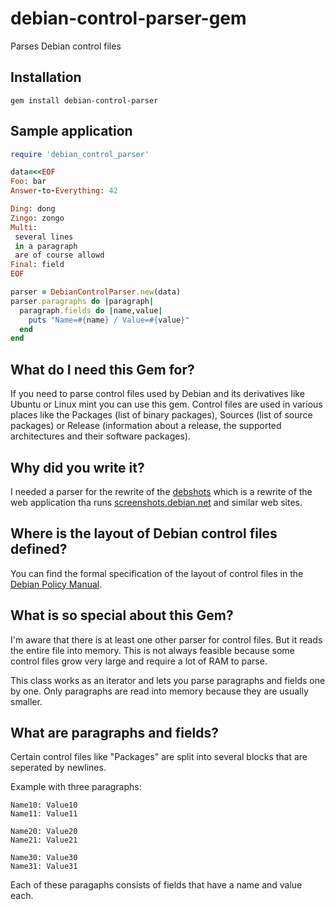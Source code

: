 debian-control-parser-gem
=========================

Parses Debian control files

Installation
------------
	gem install debian-control-parser

Sample application
------------------
```ruby
require 'debian_control_parser'

data=<<EOF
Foo: bar
Answer-to-Everything: 42

Ding: dong
Zingo: zongo
Multi:
 several lines
 in a paragraph
 are of course allowd
Final: field
EOF

parser = DebianControlParser.new(data)
parser.paragraphs do |paragraph|
  paragraph.fields do |name,value|
    puts "Name=#{name} / Value=#{value}"
  end
end

```

What do I need this Gem for?
----------------------------
If you need to parse control files used by Debian and its derivatives like
Ubuntu or Linux mint you can use this gem. Control files are used in various
places like the Packages (list of binary packages), Sources (list of source
packages) or Release (information about a release, the supported architectures
and their software packages).

Why did you write it?
---------------------
I needed a parser for the rewrite of the
[debshots](https://www.debian.org/doc/debian-policy/ch-controlfields.html)
which is a rewrite of the web application tha runs
[screenshots.debian.net](https://screenshots.debian.net/) and similar
web sites.

Where is the layout of Debian control files defined?
----------------------------------------------------
You can find the formal specification of the layout of control files
in the [Debian Policy Manual](https://www.debian.org/doc/debian-policy/ch-controlfields.html).

What is so special about this Gem?
----------------------------------
I'm aware that there is at least one other parser for control files. But it reads
the entire file into memory. This is not always feasible because some control files
grow very large and require a lot of RAM to parse.

This class works as an iterator and lets you parse paragraphs and fields one by one.
Only paragraphs are read into memory because they are usually smaller.

What are paragraphs and fields?
-------------------------------
Certain control files like "Packages" are split into several blocks that
are seperated by newlines.

Example with three paragraphs:

```
Name10: Value10
Name11: Value11

Name20: Value20
Name21: Value21

Name30: Value30
Name31: Value31
```

Each of these paragaphs consists of fields that have a name and value each.
